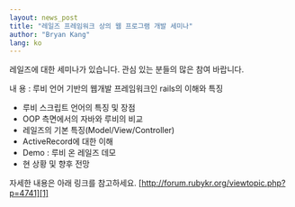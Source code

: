 ```yaml
---
layout: news_post
title: "레일즈 프레임워크 상의 웹 프로그램 개발 세미나"
author: "Bryan Kang"
lang: ko
---
```


레일즈에 대한 세미나가 있습니다. 관심 있는 분들의 많은 참여 바랍니다.

내 용 : 루비 언어 기반의 웹개발 프레임워크인 rails의 이해와 특징

* 루비 스크립트 언어의 특징 및 장점
* OOP 측면에서의 자바와 루비의 비교
* 레일즈의 기본 특징(Model/View/Controller)
* ActiveRecord에 대한 이해
* Demo : 루비 온 레일즈 데모
* 현 상황 및 향후 전망

자세한 내용은 아래 링크를 참고하세요. [http://forum.rubykr.org/viewtopic.php?p=4741][1]



[1]: http://forum.rubykr.org/viewtopic.php?p=4741
